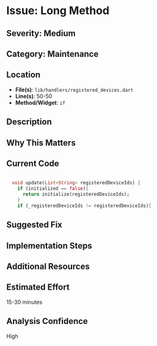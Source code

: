 # Issue: Long Method

## Severity: Medium

## Category: Maintenance

## Location
- **File(s)**: `lib/handlers/registered_devices.dart`
- **Line(s)**: 50-50
- **Method/Widget**: `if`

## Description


## Why This Matters


## Current Code
```dart

  void update(List<String> registeredDeviceIds) {
    if (initialized == false){
      return initialize(registeredDeviceIds);
    }
    if (_registeredDeviceIds != registeredDeviceIds){
```

## Suggested Fix


## Implementation Steps


## Additional Resources


## Estimated Effort
15-30 minutes

## Analysis Confidence
High
